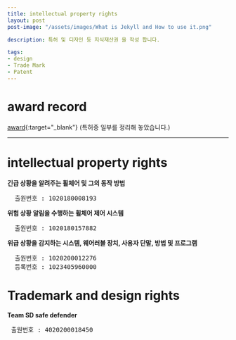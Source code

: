 ```yaml
---
title: intellectual property rights
layout: post
post-image: "/assets/images/What is Jekyll and How to use it.png"

description: 특허 및 디자인 등 지식재산권 을 작성 합니다.

tags:
- design
- Trade Mark
- Patent
---
```


# award record
[award](https://github.com/gomtings/project/tree/main/portfolio/%ED%8A%B9%ED%97%88){:target="_blank"} (특허증 일부를 정리해 놓았습니다.)

---

# intellectual property rights

**긴급 상황을 알려주는 휠체어 및 그의 동작 방법**
<pre>
  출원번호 : 1020180008193 
</pre>

**위험 상황 알림을 수행하는 휠체어 제어 시스템**
<pre>
  출원번호 : 1020180157882
</pre>

**위급 상황을 감지하는 시스템, 웨어러블 장치, 사용자 단말, 방법 및 프로그램**
<pre>
  출원번호 : 1020200012276
  등록번호 : 1023405960000
</pre>

# Trademark and design rights

**Team SD safe defender**
<pre>
 출원번호 : 4020200018450
</pre>